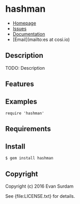 # hashman

* [Homepage](https://github.com/esurdam/hashman#readme)
* [Issues](https://github.com/esurdam/hashman/issues)
* [Documentation](http://rubydoc.info/gems/hashman/frames)
* [Email](mailto:es at cosi.io)

## Description

TODO: Description

## Features

## Examples

    require 'hashman'

## Requirements

## Install

    $ gem install hashman

## Copyright

Copyright (c) 2016 Evan Surdam

See {file:LICENSE.txt} for details.
